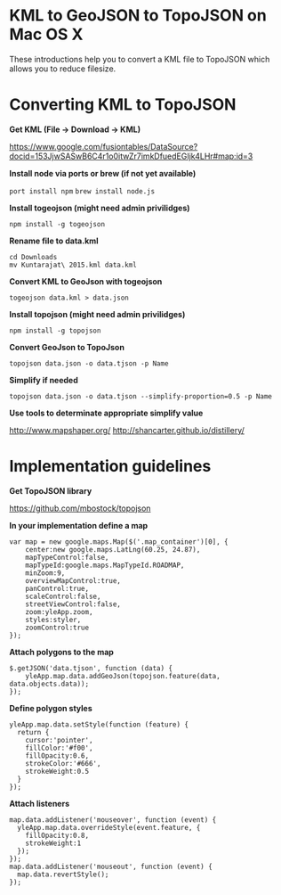 # KML to GeoJSON to TopoJSON on Mac OS X

These introductions help you to convert a KML file to TopoJSON which allows you to reduce filesize.

# Converting KML to TopoJSON

**Get KML (File -> Download -> KML)**

https://www.google.com/fusiontables/DataSource?docid=153JjwSASwB6C4r1o0itwZr7imkDfuedEGIjk4LHr#map:id=3

**Install node via ports or brew (if not yet available)**

`port install npm`
`brew install node.js`

**Install togeojson (might need admin privilidges)**

`npm install -g togeojson`

**Rename file to data.kml**

~~~~
cd Downloads
mv Kuntarajat\ 2015.kml data.kml
~~~~

**Convert KML to GeoJson with togeojson**

`togeojson data.kml > data.json`

**Install topojson (might need admin privilidges)**

`npm install -g topojson`

**Convert GeoJson to TopoJson**

`topojson data.json -o data.tjson -p Name`

**Simplify if needed**

`topojson data.json -o data.tjson --simplify-proportion=0.5 -p Name`

**Use tools to determinate appropriate simplify value**

http://www.mapshaper.org/
http://shancarter.github.io/distillery/


# Implementation guidelines

**Get TopoJSON library**

https://github.com/mbostock/topojson

**In your implementation define a map**

~~~~
var map = new google.maps.Map($('.map_container')[0], {
    center:new google.maps.LatLng(60.25, 24.87),
    mapTypeControl:false,
    mapTypeId:google.maps.MapTypeId.ROADMAP,
    minZoom:9,
    overviewMapControl:true,
    panControl:true,
    scaleControl:false,
    streetViewControl:false,
    zoom:yleApp.zoom,
    styles:styler,
    zoomControl:true
});
~~~~

**Attach polygons to the map**

~~~~
$.getJSON('data.tjson', function (data) {
    yleApp.map.data.addGeoJson(topojson.feature(data, data.objects.data)); 
});
~~~~

**Define polygon styles**

~~~~
yleApp.map.data.setStyle(function (feature) {
  return {
    cursor:'pointer',
    fillColor:'#f00',
    fillOpacity:0.6,
    strokeColor:'#666',
    strokeWeight:0.5
  }
});
~~~~

**Attach listeners**

~~~~
map.data.addListener('mouseover', function (event) {
  yleApp.map.data.overrideStyle(event.feature, {
    fillOpacity:0.8,
    strokeWeight:1
  });
});
map.data.addListener('mouseout', function (event) {
  map.data.revertStyle();
});
~~~~